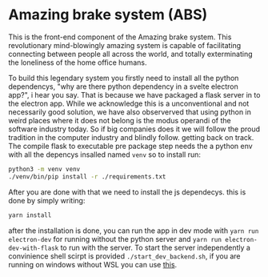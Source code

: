 

# Amazing brake system (ABS)

This is the front-end component of the Amazing brake system. This revolutionary mind-blowingly amazing system is capable of facilitating connecting between people all across the world, and totally exterminating the loneliness of the home office humans. 

To build this legendary system you firstly need to install all the python dependencys, "why are there python dependency in a svelte electron app?",  i hear you say. That is because we have packaged a flask server in to the electron app. While we acknowledge this is a unconventional and not necessarily good solution, we have also observerved that using python in weird places where it does not belong is the modus operandi of the software industry today. So if big companies does it we will follow the proud tradition in the computer industry and blindly follow. getting back on track. The compile flask to executable pre package step needs the a python env with all the depencys insalled named ``venv`` so to install run:
```bash
python3 -m venv venv
./venv/bin/pip install -r ./requirements.txt 
```
After you are done with that we need to install the js dependecys. this is done by simply writing:

```bash
yarn install
```
after the installation is done, you can run the app in dev mode with ``yarn run electron-dev`` for running without the python server and ``yarn run electron-dev-with-flask`` to run with the server. To start the server independently a convinience shell scirpt is provided ``./start_dev_backend.sh``, if you are running on windows without WSL you can use [this](https://www.google.com/search?channel=fs&client=ubuntu&q=how+to+install+ubuntu).



